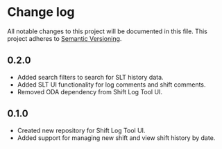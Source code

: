 Change log
===========

All notable changes to this project will be documented in this file.
This project adheres to [Semantic Versioning](http://semver.org/).



0.2.0
-----------

- Added search filters to search for SLT history data.
- Added SLT UI functionality for log comments and shift comments.
- Removed ODA dependency from Shift Log Tool UI.


0.1.0
------

- Created new repository for Shift Log Tool UI.
- Added support for managing new shift and view shift history by date.

